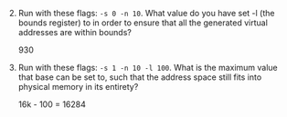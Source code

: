 2. Run with these flags: `-s 0 -n 10`. What value do you have set -l (the bounds register) to in order to ensure that all the generated virtual addresses are within bounds?

    930

3. Run with these flags: `-s 1 -n 10 -l 100`. What is the maximum value that base can be set to, such that the address space still fits into physical memory in its entirety?

    16k - 100 = 16284